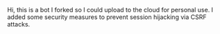 Hi, this is a bot I forked so I could upload to the cloud for personal use. I added some security measures to prevent session hijacking via CSRF attacks. 
